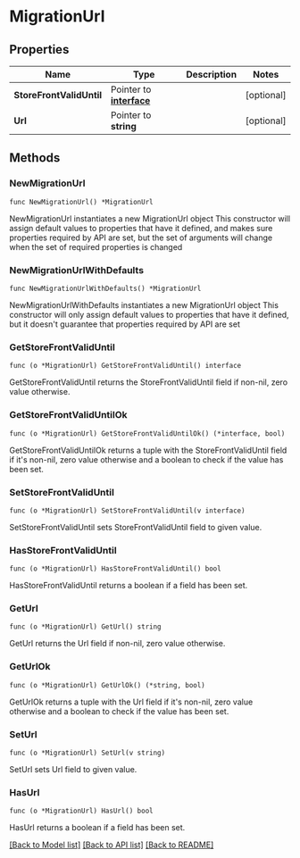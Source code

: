 # MigrationUrl

## Properties

Name | Type | Description | Notes
------------ | ------------- | ------------- | -------------
**StoreFrontValidUntil** | Pointer to [**interface**](interface.md) |  | [optional] 
**Url** | Pointer to **string** |  | [optional] 

## Methods

### NewMigrationUrl

`func NewMigrationUrl() *MigrationUrl`

NewMigrationUrl instantiates a new MigrationUrl object
This constructor will assign default values to properties that have it defined,
and makes sure properties required by API are set, but the set of arguments
will change when the set of required properties is changed

### NewMigrationUrlWithDefaults

`func NewMigrationUrlWithDefaults() *MigrationUrl`

NewMigrationUrlWithDefaults instantiates a new MigrationUrl object
This constructor will only assign default values to properties that have it defined,
but it doesn't guarantee that properties required by API are set

### GetStoreFrontValidUntil

`func (o *MigrationUrl) GetStoreFrontValidUntil() interface`

GetStoreFrontValidUntil returns the StoreFrontValidUntil field if non-nil, zero value otherwise.

### GetStoreFrontValidUntilOk

`func (o *MigrationUrl) GetStoreFrontValidUntilOk() (*interface, bool)`

GetStoreFrontValidUntilOk returns a tuple with the StoreFrontValidUntil field if it's non-nil, zero value otherwise
and a boolean to check if the value has been set.

### SetStoreFrontValidUntil

`func (o *MigrationUrl) SetStoreFrontValidUntil(v interface)`

SetStoreFrontValidUntil sets StoreFrontValidUntil field to given value.

### HasStoreFrontValidUntil

`func (o *MigrationUrl) HasStoreFrontValidUntil() bool`

HasStoreFrontValidUntil returns a boolean if a field has been set.

### GetUrl

`func (o *MigrationUrl) GetUrl() string`

GetUrl returns the Url field if non-nil, zero value otherwise.

### GetUrlOk

`func (o *MigrationUrl) GetUrlOk() (*string, bool)`

GetUrlOk returns a tuple with the Url field if it's non-nil, zero value otherwise
and a boolean to check if the value has been set.

### SetUrl

`func (o *MigrationUrl) SetUrl(v string)`

SetUrl sets Url field to given value.

### HasUrl

`func (o *MigrationUrl) HasUrl() bool`

HasUrl returns a boolean if a field has been set.


[[Back to Model list]](../README.md#documentation-for-models) [[Back to API list]](../README.md#documentation-for-api-endpoints) [[Back to README]](../README.md)


